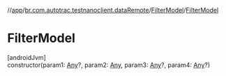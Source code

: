 //[app](../../../index.md)/[br.com.autotrac.testnanoclient.dataRemote](../index.md)/[FilterModel](index.md)/[FilterModel](-filter-model.md)

# FilterModel

[androidJvm]\
constructor(param1: [Any](https://kotlinlang.org/api/latest/jvm/stdlib/kotlin/-any/index.html)?, param2: [Any](https://kotlinlang.org/api/latest/jvm/stdlib/kotlin/-any/index.html), param3: [Any](https://kotlinlang.org/api/latest/jvm/stdlib/kotlin/-any/index.html)?, param4: [Any](https://kotlinlang.org/api/latest/jvm/stdlib/kotlin/-any/index.html)?)
